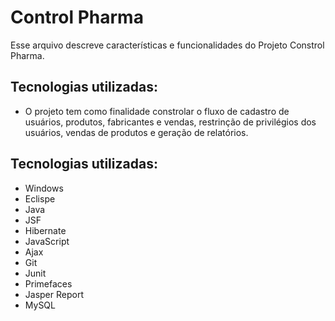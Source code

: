 # Control Pharma
Esse arquivo descreve características e funcionalidades do Projeto Constrol Pharma.

## Tecnologias utilizadas:

- O projeto tem como finalidade constrolar o fluxo de cadastro de usuários, produtos, fabricantes e vendas, restrinção de privilégios dos usuários, vendas de produtos e geração de relatórios. 

## Tecnologias utilizadas:

- Windows
- Eclispe
- Java
- JSF
- Hibernate
- JavaScript
- Ajax
- Git
- Junit
- Primefaces
- Jasper Report
- MySQL
